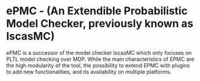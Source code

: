 # ePMC - (An Extendible Probabilistic Model Checker, previously known as IscasMC)
ePMC is a successor of the model checker IscasMC which only focuses on PLTL model checking over MDP.
While the main characteristics of EPMC are the high modularity of the tool, the possibility to
extend EPMC with plugins to add new functionalities, and its availability on multiple platforms.
